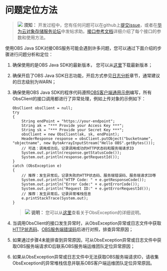 # 问题定位方法<a name="obs_21_0301"></a>

>![](public_sys-resources/icon-notice.gif) **须知：** 
>开发过程中，您有任何问题可以在github上[提交issue](https://github.com/huaweicloud/huaweicloud-sdk-java-obs/issues)，或者在[华为云对象存储服务论坛](https://bbs.huaweicloud.com/forum/forum-620-1.html)中发帖求助。[接口参考文档](https://obssdk.obs.cn-north-1.myhuaweicloud.com/apidoc/cn/java/index.html)详细介绍了每个接口的参数和使用方法。

使用OBS Java SDK对接OBS服务可能会遇到许多问题，您可以通过下面介绍的步骤进行问题分析和定位：

1.  确保使用的是OBS Java SDK的最新版本， 您可以从[这里](https://github.com/huaweicloud/huaweicloud-sdk-java-obs/tree/master/release)下载最新版本；
2.  确保开启了OBS Java SDK日志功能，开启方式参见[日志分析](日志分析.md)章节，通常建议的日志级别为WARN；
3.  确保使用OBS Java SDK的程序代码遵照[OBS客户端通用示例](OBS客户端通用示例.md)编写，所有ObsClient的接口调用都进行了异常处理，例如上传对象的示例如下：

    ```
    ObsClient obsClient = null; 
    try
    {
        String endPoint = "https://your-endpoint";
        String ak = "*** Provide your Access Key ***";
        String sk = "*** Provide your Secret Key ***";
        obsClient = new ObsClient(ak, sk, endPoint);
        HeaderResponse response = obsClient.putObject("bucketname", "objectname", new ByteArrayInputStream("Hello OBS".getBytes())); 
        // 可选：调用成功后，记录调用成功的HTTP状态码和服务端请求ID
        System.out.println(response.getStatusCode());
        System.out.println(response.getRequestId());
    }
    catch (ObsException e)
    {
        // 推荐：发生异常后，记录失败的HTTP状态码、服务端错误码、服务端请求ID等
        System.out.println("HTTP Code: " + e.getResponseCode());
        System.out.println("Error Code:" + e.getErrorCode());
        System.out.println("Request ID:" + e.getErrorRequestId());
        // 推荐：发生异常后，记录异常堆栈信息
        e.printStackTrace(System.out);
    }
    ```

    >![](public_sys-resources/icon-note.gif) **说明：** 
    >您可以从[这里](SDK自定义异常.md)查看关于ObsException的详细说明。

4.  当调用ObsClient的接口发生异常时，从ObsException异常或日志文件中获取[HTTP状态码](HTTP状态码.md)、[OBS服务端错误码](OBS服务端错误码.md)后进行对照，排查异常原因；
5.  如果通过步骤4未能排查到异常原因，可从ObsException异常或日志文件中获取OBS服务端请求ID后联系OBS服务端运维团队定位异常原因；
6.  如果从ObsException异常或日志文件中无法获取OBS服务端请求ID，请收集ObsException的异常堆栈信息并联系OBS客户端运维团队定位异常原因。

